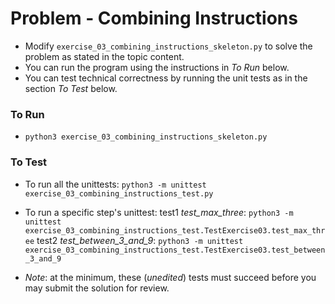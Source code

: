 # Problem - Combining Instructions

* Modify `exercise_03_combining_instructions_skeleton.py` to solve the problem as stated in the topic content.
* You can run the program using the instructions in *To Run* below.
* You can test technical correctness by running the unit tests as in the section *To Test* below.

### To Run

* `python3 exercise_03_combining_instructions_skeleton.py`

### To Test

* To run all the unittests: `python3 -m unittest exercise_03_combining_instructions_test.py`

* To run a specific step's unittest:
test1 *test_max_three*: `python3 -m unittest exercise_03_combining_instructions_test.TestExercise03.test_max_three`
test2 *test_between_3_and_9*: `python3 -m unittest exercise_03_combining_instructions_test.TestExercise03.test_between_3_and_9`

* *Note*: at the minimum, these (*unedited*) tests must succeed before you may submit the solution for review.
